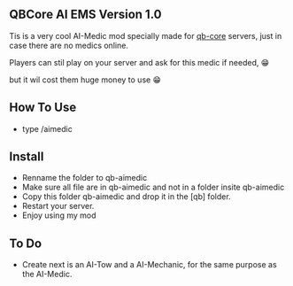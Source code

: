 ## QBCore AI EMS Version 1.0
Tis is a very cool AI-Medic mod specially made for [qb-core](https://github.com/qbcore-framework/qb-core) servers, 
just in case there are no medics online.

Players can stil play on your server and ask for this medic if needed, 😁 

but it wil cost them huge money to use 😁

## How To Use
- type /aimedic

## Install
- Renname the folder to qb-aimedic
- Make sure all file are in qb-aimedic and not in a folder insite qb-aimedic
- Copy this folder qb-aimedic and drop it in the [qb] folder.
- Restart your server.
- Enjoy using my mod

## To Do
- Create next is an AI-Tow and a AI-Mechanic, for the same purpose as the AI-Medic.
